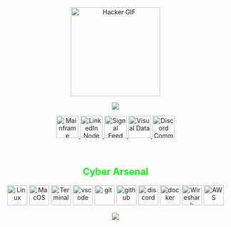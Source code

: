<div align="center">
  <img src="https://media.giphy.com/media/L1R1tvI9svkIWwpVYr/giphy.gif" width="200" alt="Hacker GIF">
</div>

<p align="center">
  <img src="https://capsule-render.vercel.app/api?type=waving&color=0:000000,100:1a2a6c&text=⚡Breaking_code⚡&height=100&section=header&fontColor=00ff00"/>
</p>

<p align="center">
<a href="https://stilla1ex.vercel.app">
  <img height="50" src="https://img.icons8.com/nolan/64/domain.png" alt="Mainframe"/>
</a>
<a href="https://www.linkedin.com/in/stilla1ex">
  <img height="50" src="https://img.icons8.com/nolan/64/linkedin.png" alt="LinkedIn Node"/>
</a>
<a href="https://twitter.com/stilla1ex">
  <img height="50" src="https://img.icons8.com/nolan/64/twitter.png" alt="Signal Feed"/>
</a>
<a href="https://www.instagram.com/stilla1ex">
  <img height="50" src="https://img.icons8.com/nolan/64/instagram-new.png" alt="Visual Data"/>
</a>
<a href="https://discord.com/users/stilla1ex">
  <img height="50" src="https://img.icons8.com/nolan/64/discord-new-logo.png" alt="Discord Comms"/>
</a>
</p>

<br>

<h2 style="color:#00ff00;" align="center";>Cyber Arsenal</h2>

<p align="center">
<img src="https://img.icons8.com/nolan/64/linux.png" alt="Linux" width="45" height="45"/>
<img src="https://img.icons8.com/nolan/64/mac-client.png" alt="MacOS" width="45" height="45"/>
<img src="https://img.icons8.com/nolan/64/console.png" alt="Terminal" width="45" height="45"/>
<img src="https://img.icons8.com/nolan/64/visual-studio-code-2019.png" alt="vscode" width="45" height="45"/>
<img src="https://img.icons8.com/nolan/64/git.png" alt="git" width="45" height="45"/>
<img src="https://img.icons8.com/nolan/64/github.png" alt="github" width="45" height="45"/>
<img src="https://img.icons8.com/nolan/64/discord-new-logo.png" alt="discord" width="45" height="45"/>
<img src="https://img.icons8.com/nolan/64/docker.png" alt="docker" width="45" height="45"/>
<img src="https://img.icons8.com/nolan/64/wireshark.png" alt="Wireshark" width="45" height="45"/>
<img src="https://img.icons8.com/nolan/64/amazon-web-services.png" alt="AWS" width="45" height="45"/>
</p>

<p align="center">
  <img src="https://capsule-render.vercel.app/api?type=waving&color=0:1a2a6c,100:000000&height=100&section=footer&fontColor=00ff00"/>
</p>
